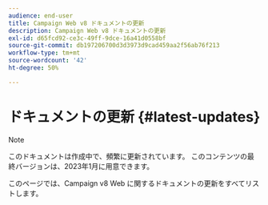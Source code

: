 ```yaml
---
audience: end-user
title: Campaign Web v8 ドキュメントの更新
description: Campaign Web v8 ドキュメントの更新
exl-id: d65fcd92-ce3c-49ff-9dce-16a41d0558bf
source-git-commit: db197206700d3d3973d9cad459aa2f56ab76f213
workflow-type: tm+mt
source-wordcount: '42'
ht-degree: 50%

---
```


# ドキュメントの更新 {#latest-updates}

>[!NOTE]
>
>このドキュメントは作成中で、頻繁に更新されています。 このコンテンツの最終バージョンは、2023年1月に用意できます。

このページでは、Campaign v8 Web に関するドキュメントの更新をすべてリストします。
